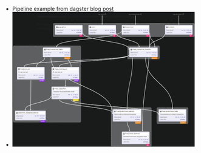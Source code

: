 - Pipeline example from dagster blog [post](https://dagster.io/blog/dagster-ml-pipelines)
- ![Pipeline](resources/dagster_ml_pipelines_blog.png)

